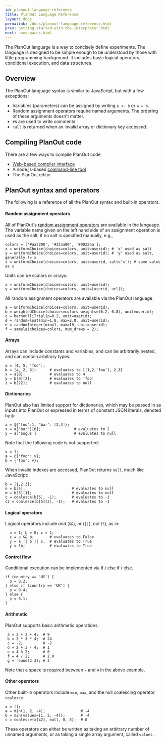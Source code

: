 ```yaml
---
id: planout-language-reference
title: PlanOut Language Reference
layout: docs
permalink: /docs/planout-language-reference.html
prev: getting-started-with-the-interpreter.html
next: namespaces.html
---
```


The PlanOut language is a way to concisely define experiments. The language is
designed to be simple enough to be understood by those with little programming
background. It includes basic logical operators, conditional execution, and data
structures.


## Overview
The PlanOut language syntax is similar to JavaScript, but with a few exceptions:

 * Variables (parameters) can be assigned by writing `a <- b` or `a = b`.
 * Random assignment operators require named arguments. The ordering of these
  arguments doesn't matter.
 * `#`s are used to write comments
 * `null` is returned when an invalid array or dictionary key accessed.


## Compiling PlanOut code
There are a few ways to compile PlanOut code

* [Web-based compiler interface](http://facebook.github.io/planout/demo/planout-compiler.html)
* A node.js-based [command-line tool](https://github.com/facebook/planout/tree/master/compiler)
* The PlanOut editor

## PlanOut syntax and operators
The following is a reference of all the PlanOut syntax and built-in
operators.

#### Random assignment operators
All of PlanOut's [random assignment operators](random-operators.html) are
available in the language. The variable name given on the left
hand side of an assignment operation is used as the salt, if no salt is
specified manually, e.g.,

```
colors = ['#aa2200', '#22aa00', '#0022aa'];
x = uniformChoice(choices=colors, unit=userid); # 'x' used as salt
y = uniformChoice(choices=colors, unit=userid); # 'y' used as salt, generally != x
z = uniformChoice(choices=colors, unit=userid, salt='x'); # same value as x
```

Units can be scalars or arrays:

```
x = uniformChoice(choices=colors, unit=userid);
y = uniformChoice(choices=colors, unit=[userid, url]);
```

All random assignment operators are available via the PlanOut language:

```
a = uniformChoice(choices=colors, unit=userid);
b = weightedChoice(choices=colors weights=[0.2, 0.8], unit=userid);
c = bernoulliTrial(p=0.2, unit=userid);
d = randomFloat(min=1.0, max=2.0, unit=userid);
e = randomInteger(min=1, max=10, unit=userid);
f = sample(choices=colors, num_draws = 2);
```


#### Arrays
Arrays can include constants and variables, and can be arbitrarily nested, and can contain arbitrary types.

```
a = [4, 5, 'foo'];
b = [a, 2, 3];      # evaluates to [[1,2,'foo'], 2,3]
x = a[0];           # evaluates to 4
y = b[0][2];        # evaluates to 'foo'
z = b[22];          # evaluates to null
```

#### Dictionaries
PlanOut also has limited support for dictionaries, which may be passed in as inputs
into PlanOut or expressed in terms of constant JSON literals, denoted by `@`:

```
a = @{'foo':1, 'bar': [2,3]};
x = a['bar'][0];               # evaluates to 2
y = a['bogus']                 # evaluates to null
```

Note that the following code is not supported:

```
v = 1;
a = @{'foo': v};
b = {'foo': v};
```

When invalid indexes are accessed, PlanOut returns `null`, much like JavaScript:

```
b = [1,2,3];
n = b[5];                     # evaluates to null
m = b[5][1];                  # evaluates to null
c = coalesce(b[5], -1);       # evaluates to -1
c2 = coalesce(b[5][2], -1);   # evaluates to -1
```

#### Logical operators
Logical operators include *and* (`&&`), *or* (`||`), *not* (`!`), as in:

```
  a = 1; b = 0; c = 1;
  x = a && b;       # evaluates to False
  y = a || b || c;  # evaluates to True
  y = !b;           # evaluates to True
```

#### Control flow
Conditional execution can be implemented via if / else if / else.

```
if (country == 'US') {
  p = 0.2;
} else if (country == 'UK') {
  p = 0.4;
} else {
  p = 0.1;
}
```

#### Arithmetic
PlanOut supports basic arithmetic operations.

```
 a = 2 + 3 + 4;  # 9
 b = 2 * 3 * 4;  # 24
 c = -2;         # -2
 d = 2 + 3 - 4;  # 1
 e = 4 % 2;      # 0
 f = 4 / 2;      # 2.0
 g = round(2.3); # 2
```

Note that a space is required between `-` and `4` in the above example.


#### Other operators
Other built-in operators include `min`, `max`, and the null coalescing operator, `coalesce`.

```
x = [];
a = min(1, 2, -4);                # -4
b = min(values=[1, 2, -4]);       # -4
c = coalesce(x[42], null, 0, 8);  # 0
```

These operators can either be written as taking an arbitrary number of unnamed arguments, or as taking a single array argument, called `values`.
